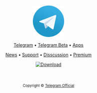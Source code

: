 <div align="center">

[<img src="https://github.com/TelegramBeta/Telegram/blob/main/Assets/telegram.png" width="100px" >](https://github.com/TelegramOfficial)

<a href="https://github.com/TelegramOfficial/Telegram">Telegram</a> • <a href="https://github.com/TelegramOfficial/TelegramBeta">Telegram Beta</a> • <a href="https://github.com/TelegramOfficial/Apps">Apps</a>

<a href="https://github.com/TelegramOfficial/News">News</a> • <a href="https://github.com/TelegramOfficial/Support">Support</a> • <a href="https://github.com/TelegramOfficial/Discussions">Disscussion</a> • <a href="https://github.com/TelegramOfficial/Premium">Premium</a>

[![Download](https://img.shields.io/badge/Download-Telegram%20Beta%20-green?color=%233DDC84&logo=android&logoColor=%23fff&style=for-the-badge)](https://github.com/TelegramOfficial/TelegramBeta)

<br> 

<sub> Copyright © [Telegram Official](https://github.com/TelegramOfficial)
